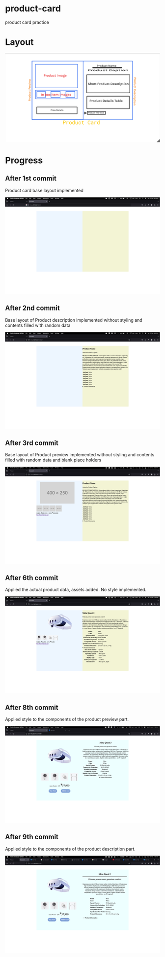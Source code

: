 # product-card
product card practice

# Layout

![screenshot](ss/layout.png)

# Progress

## After 1st commit
Product card base layout implemented

![screenshot](ss/ss1.png)

## After 2nd commit
Base layout of Product description implemented without styling and contents filled with random data

![screenshot](ss/ss2.png)

## After 3rd commit
Base layout of Product preview implemented without styling and contents filled with random data and blank place holders

![screenshot](ss/ss3.png)

## After 6th commit
Applied the actual product data, assets added. No style implemented.

![screenshot](ss/ss4.png)

## After 8th commit
Applied style to the components of the product preview part.

![screenshot](ss/ss5.png)

## After 9th commit
Applied style to the components of the product description part.

![screenshot](ss/ss6.png)